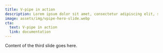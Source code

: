 ```yaml
---
title: V-pipe in action
description: Lorem ipsum dolor sit amet, consectetur adipiscing elit, sed do eiusmod tempor incididunt ut labore et dolore magna aliqua. Non odio euismod lacinia at quis risus sed. Ac ut consequat semper viverra nam libero justo.
image: assets/img/vpipe-hero-slide.webp
cta:
  text: V-pipe in action
  link: documentation
---
```


Content of the third slide goes here.